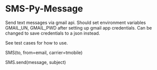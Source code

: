 # SMS-Py-Message
Send text messages via gmail api.  Should set environment variables GMAIL_UN, GMAIL_PWD after setting up gmail app credentials.  Can be changed to save credentials to a json instead.


See test cases for how to use.

SMS(to, from=email, carrier=tmobile)

SMS.send(message, subject)

